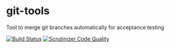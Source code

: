 # git-tools
Tool to merge git branches automatically for acceptance testing

[![Build Status](https://travis-ci.org/hellosworldos/git-tools.svg?branch=master)](https://travis-ci.org/hellosworldos/git-tools)
[![Scrutinizer Code Quality](https://scrutinizer-ci.com/g/hellosworldos/git-tools/badges/quality-score.png?b=master)](https://scrutinizer-ci.com/g/hellosworldos/git-tools/?branch=master)
